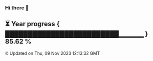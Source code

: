 ### Hi there 👋
⏳ Year progress { █████████████████████████▁▁▁▁▁ } 85.62 %
---
⏰ Updated on Thu, 09 Nov 2023 12:13:32 GMT

